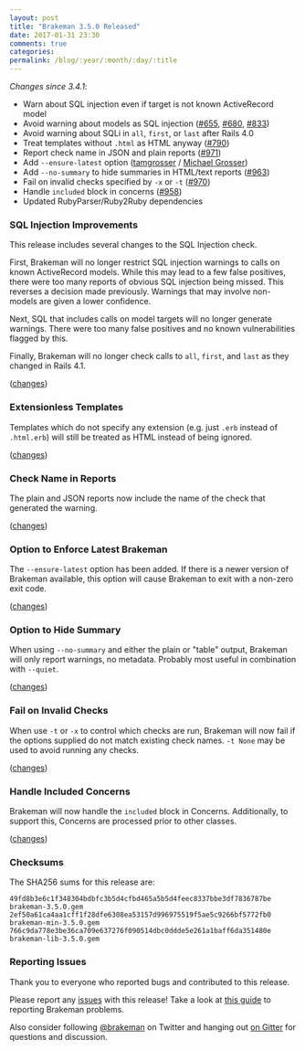 ```yaml
---
layout: post
title: "Brakeman 3.5.0 Released"
date: 2017-01-31 23:30
comments: true
categories:
permalink: /blog/:year/:month/:day/:title
---
```


_Changes since 3.4.1_:

* Warn about SQL injection even if target is not known ActiveRecord model
* Avoid warning about models as SQL injection ([#655](https://github.com/presidentbeef/brakeman/issues/655), [#680](https://github.com/presidentbeef/brakeman/issues/680), [#833](https://github.com/presidentbeef/brakeman/issues/833))
* Avoid warning about SQLi in `all`, `first`, or `last` after Rails 4.0
* Treat templates without `.html` as HTML anyway ([#790](https://github.com/presidentbeef/brakeman/issues/790))
* Report check name in JSON and plain reports ([#971](https://github.com/presidentbeef/brakeman/issues/971))
* Add `--ensure-latest` option ([tamgrosser](https://github.com/tamgrosser) / [Michael Grosser](https://github.com/grosser))
* Add `--no-summary` to hide summaries in HTML/text reports ([#963](https://github.com/presidentbeef/brakeman/issues/963))
* Fail on invalid checks specified by `-x` or `-t` ([#970](https://github.com/presidentbeef/brakeman/issues/970))
* Handle `included` block in concerns ([#958](https://github.com/presidentbeef/brakeman/pull/958))
* Updated RubyParser/Ruby2Ruby dependencies


### SQL Injection Improvements

This release includes several changes to the SQL Injection check.

First, Brakeman will no longer restrict SQL injection warnings to calls on known ActiveRecord models. While this may lead to a few false positives, there were too many reports of obvious SQL injection being missed. This reverses a decision made previously. Warnings that may involve non-models are given a lower confidence.

Next, SQL that includes calls on model targets will no longer generate warnings. There were too many false positives and no known vulnerabilities flagged by this.

Finally, Brakeman will no longer check calls to `all`, `first`, and `last` as they changed in Rails 4.1.

([changes](https://github.com/presidentbeef/brakeman/pull/985))

### Extensionless Templates

Templates which do not specify any extension (e.g. just `.erb` instead of `.html.erb`) will still be treated as HTML instead of being ignored.

([changes](https://github.com/presidentbeef/brakeman/pull/980))

### Check Name in Reports

The plain and JSON reports now include the name of the check that generated the warning.

([changes](https://github.com/presidentbeef/brakeman/pull/981))

### Option to Enforce Latest Brakeman

The `--ensure-latest` option has been added. If there is a newer version of Brakeman available, this option will cause Brakeman to exit with a non-zero exit code.

([changes](https://github.com/presidentbeef/brakeman/pull/974))

### Option to Hide Summary

When using `--no-summary` and either the plain or "table" output, Brakeman will only report warnings, no metadata. Probably most useful in combination with `--quiet`.

([changes](https://github.com/presidentbeef/brakeman/pull/976))

### Fail on Invalid Checks

When use `-t` or `-x` to control which checks are run, Brakeman will now fail if the options supplied do not match existing check names. `-t None` may be used to avoid running any checks.

([changes](https://github.com/presidentbeef/brakeman/pull/986))

### Handle Included Concerns

Brakeman will now handle the `included` block in Concerns. Additionally, to support this, Concerns are processed prior to other classes.

([changes](https://github.com/presidentbeef/brakeman/pull/966))

### Checksums

The SHA256 sums for this release are:

    49fd8b3e6c1f348304bdbfc3b5d4cfbd465a5b5d4feec8337bbe3df7836787be  brakeman-3.5.0.gem
    2ef50a61ca4aa1cff1f28dfe6308ea53157d996975519f5ae5c9266bf5772fb0  brakeman-min-3.5.0.gem
    766c9da778e3be36ca709e637276f090514dbc0ddde5e261a1baff6da351480e  brakeman-lib-3.5.0.gem

### Reporting Issues

Thank you to everyone who reported bugs and contributed to this release.

Please report any [issues](https://github.com/presidentbeef/brakeman/issues) with this release! Take a look at [this guide](https://github.com/presidentbeef/brakeman/wiki/How-to-Report-a-Brakeman-Issue) to reporting Brakeman problems.

Also consider following [@brakeman](https://twitter.com/brakeman) on Twitter and hanging out [on Gitter](https://gitter.im/presidentbeef/brakeman) for questions and discussion.

